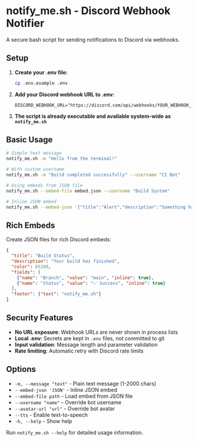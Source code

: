# notify_me.sh - Discord Webhook Notifier

A secure bash script for sending notifications to Discord via webhooks.

## Setup

1. **Create your .env file:**
   ```bash
   cp .env.example .env
   ```

2. **Add your Discord webhook URL to .env:**
   ```
   DISCORD_WEBHOOK_URL="https://discord.com/api/webhooks/YOUR_WEBHOOK_ID/YOUR_WEBHOOK_TOKEN"
   ```

3. **The script is already executable and available system-wide as `notify_me.sh`**

## Basic Usage

```bash
# Simple text message
notify_me.sh -m "Hello from the terminal!"

# With custom username
notify_me.sh -m "Build completed successfully" --username "CI Bot"

# Using embeds from JSON file
notify_me.sh --embed-file embed.json --username "Build System"

# Inline JSON embed
notify_me.sh --embed-json '{"title":"Alert","description":"Something happened","color":16711680}'
```

## Rich Embeds

Create JSON files for rich Discord embeds:

```json
{
  "title": "Build Status",
  "description": "Your build has finished",
  "color": 65280,
  "fields": [
    {"name": "Branch", "value": "main", "inline": true},
    {"name": "Status", "value": "✅ Success", "inline": true}
  ],
  "footer": {"text": "notify_me.sh"}
}
```

## Security Features

- **No URL exposure**: Webhook URLs are never shown in process lists
- **Local .env**: Secrets are kept in `.env` files, not committed to git
- **Input validation**: Message length and parameter validation
- **Rate limiting**: Automatic retry with Discord rate limits

## Options

- `-m, --message "text"` - Plain text message (1-2000 chars)
- `--embed-json 'JSON'` - Inline JSON embed
- `--embed-file path` - Load embed from JSON file  
- `--username "name"` - Override bot username
- `--avatar-url "url"` - Override bot avatar
- `--tts` - Enable text-to-speech
- `-h, --help` - Show help

Run `notify_me.sh --help` for detailed usage information.
